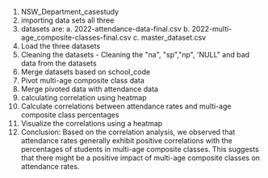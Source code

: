 1. NSW_Department_casestudy
2. importing data sets all three
3. datasets are:
 a. 2022-attendance-data-final.csv
 b. 2022-multi-age_composite-classes-final.csv
 c. master_dataset.csv 
4. Load the three datasets
5. Cleaning the datasets - Cleaning the "na", "sp","np", 'NULL" and bad data from the datasets
6. Merge datasets based on school_code
7. Pivot multi-age composite class data
8. Merge pivoted data with attendance data
9. calculating correlation using heatmap
10. Calculate correlations between attendance rates and multi-age composite class percentages
11. Visualize the correlations using a heatmap
12. Conclusion:
Based on the correlation analysis, we observed that attendance rates generally exhibit positive correlations with the percentages of students in multi-age composite classes. This suggests that there might be a positive impact of multi-age composite classes on attendance rates.
